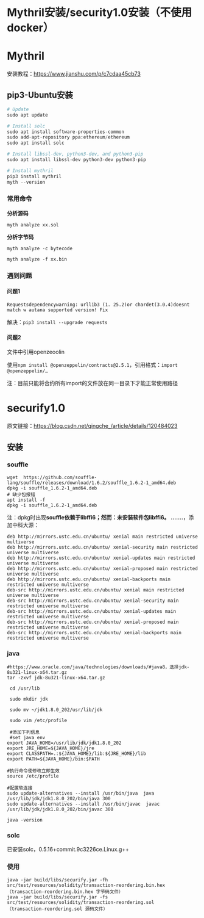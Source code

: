 # Mythril安装/security1.0安装（不使用docker）

# Mythril

安装教程：https://www.jianshu.com/p/c7cdaa45cb73

## **pip3-Ubuntu安装**

```python
# Update
sudo apt update

# Install solc
sudo apt install software-properties-common
sudo add-apt-repository ppa:ethereum/ethereum
sudo apt install solc

# Install libssl-dev, python3-dev, and python3-pip
sudo apt install libssl-dev python3-dev python3-pip

# Install mythril
pip3 install mythril
myth --version
```

### 常用命令

**分析源码**

`myth analyze xx.sol`

**分析字节码**

`myth analyze -c bytecode`

`myth analyze -f xx.bin`

### 遇到问题

#### 问题1

```
Requestsdependencywarning: urllib3 (1. 25.2)or chardet(3.0.4)doesnt match w autana supported version! Fix
```

解决：`pip3 install --upgrade requests`

#### 问题2

文件中引用openzeoolin

使用`npm install @openzeppelin/contracts@2.5.1`，引用格式：`import @openzeppelin/…`

注：目前只能将合约所有import的文件放在同一目录下才能正常使用路径

# securify1.0

原文链接：https://blog.csdn.net/qingche_/article/details/120484023

## 安装

### **souffle**

```
wget  https://github.com/souffle-lang/souffle/releases/download/1.6.2/souffle_1.6.2-1_amd64.deb
dpkg -i souffle_1.6.2-1_amd64.deb
# 缺少包报错
apt install -f
dpkg -i souffle_1.6.2-1_amd64.deb
```

注：dpkg时出现**souffle依赖于libffi6；然而：未安装软件包libffi6。 .......**，添加中科大源：

```
deb http://mirrors.ustc.edu.cn/ubuntu/ xenial main restricted universe multiverse
deb http://mirrors.ustc.edu.cn/ubuntu/ xenial-security main restricted universe multiverse
deb http://mirrors.ustc.edu.cn/ubuntu/ xenial-updates main restricted universe multiverse
deb http://mirrors.ustc.edu.cn/ubuntu/ xenial-proposed main restricted universe multiverse
deb http://mirrors.ustc.edu.cn/ubuntu/ xenial-backports main restricted universe multiverse
deb-src http://mirrors.ustc.edu.cn/ubuntu/ xenial main restricted universe multiverse
deb-src http://mirrors.ustc.edu.cn/ubuntu/ xenial-security main restricted universe multiverse
deb-src http://mirrors.ustc.edu.cn/ubuntu/ xenial-updates main restricted universe multiverse
deb-src http://mirrors.ustc.edu.cn/ubuntu/ xenial-proposed main restricted universe multiverse
deb-src http://mirrors.ustc.edu.cn/ubuntu/ xenial-backports main restricted universe multiverse
```

### java

```
#https://www.oracle.com/java/technologies/downloads/#java8，选择jdk-8u321-linux-x64.tar.gz
tar -zxvf jdk-8u321-linux-x64.tar.gz
 
 cd /usr/lib
 
 sudo mkdir jdk
 
 sudo mv ~/jdk1.8.0_202/usr/lib/jdk
 
 sudo vim /etc/profile
 
 #添加下列信息
 #set java env
export JAVA_HOME=/usr/lib/jdk/jdk1.8.0_202
export JRE_HOME=${JAVA_HOME}/jre    
export CLASSPATH=.:${JAVA_HOME}/lib:${JRE_HOME}/lib    
export PATH=${JAVA_HOME}/bin:$PATH

#执行命令使修改立即生效
source /etc/profile

#配置软连接
sudo update-alternatives --install /usr/bin/java  java  /usr/lib/jdk/jdk1.8.0_202/bin/java 300   
sudo update-alternatives --install /usr/bin/javac  javac  /usr/lib/jdk/jdk1.8.0_202/bin/javac 300 

java -version
```

### solc

已安装solc，0.5.16+commit.9c3226ce.Linux.g++

### 使用

```
java -jar build/libs/securify.jar -fh src/test/resources/solidity/transaction-reordering.bin.hex
（transaction-reordering.bin.hex 字节码文件）
java -jar build/libs/securify.jar -fs src/test/resources/solidity/transaction-reordering.sol
（transaction-reordering.sol 源码文件）
```

